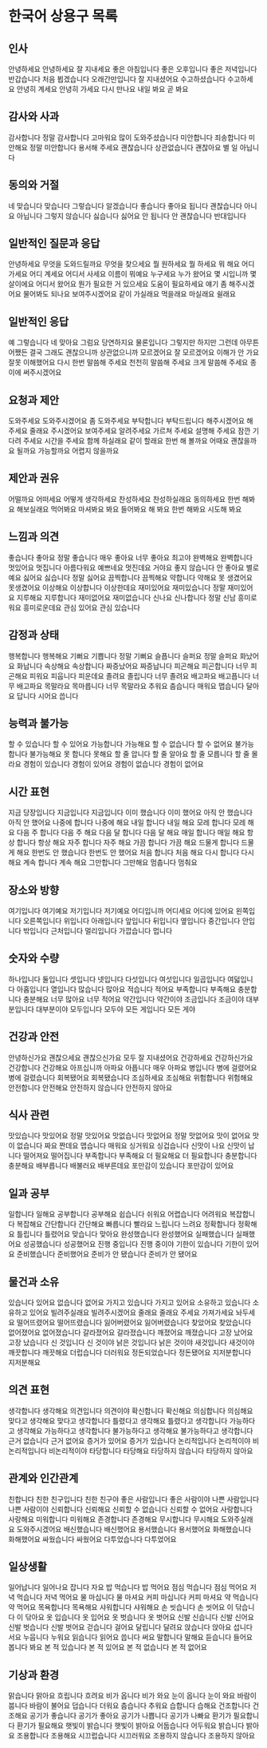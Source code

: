 # 한국어 상용구 목록

## 인사

안녕하세요
안녕하세요 잘 지내세요
좋은 아침입니다
좋은 오후입니다
좋은 저녁입니다
반갑습니다
처음 뵙겠습니다
오래간만입니다
잘 지내셨어요
수고하셨습니다
수고하세요
안녕히 계세요
안녕히 가세요
다시 만나요
내일 봐요
곧 봐요

## 감사와 사과

감사합니다
정말 감사합니다
고마워요
많이 도와주셨습니다
미안합니다
죄송합니다
미안해요
정말 미안합니다
용서해 주세요
괜찮습니다
상관없습니다
괜찮아요
별 일 아닙니다

## 동의와 거절

네 맞습니다
맞습니다
그렇습니다
알겠습니다
좋습니다
좋아요
됩니다
괜찮습니다
아니요
아닙니다
그렇지 않습니다
싫습니다
싫어요
안 됩니다
안 괜찮습니다
반대입니다

## 일반적인 질문과 응답

안녕하세요 무엇을 도와드릴까요
무엇을 찾으세요
뭘 원하세요
뭘 하세요
뭐 해요
어디 가세요
어디 계세요
어디서 사세요
이름이 뭐예요
누구세요
누가 왔어요
몇 시입니까
몇 살이에요
어디서 왔어요
뭔가 필요한 거 있으세요
도움이 필요하세요
얘기 좀 해주시겠어요
물어봐도 되나요
보여주시겠어요
같이 가실래요
먹을래요
마실래요
쉴래요

## 일반적인 응답

예 그렇습니다
네 맞아요
그럼요
당연하지요
물론입니다
그렇지만
하지만
그런데
아무튼
어쨌든
결국
그래도
괜찮으니까
상관없으니까
모르겠어요
잘 모르겠어요
이해가 안 가요
잘못 이해했어요
다시 한번 말씀해 주세요
천천히 말씀해 주세요
크게 말씀해 주세요
종이에 써주시겠어요

## 요청과 제안

도와주세요
도와주시겠어요
좀 도와주세요
부탁합니다
부탁드립니다
해주시겠어요
해 주세요
줄래요
주시겠어요
보여주세요
알려주세요
가르쳐 주세요
설명해 주세요
잠깐 기다려 주세요
시간을 주세요
함께 하실래요
같이 할래요
한번 해 볼까요
어때요
괜찮을까요
될까요
가능할까요
어렵지 않을까요

## 제안과 권유

어떨까요
어떠세요
어떻게 생각하세요
찬성하세요
찬성하실래요
동의하세요
한번 해봐요
해보실래요
먹어봐요
마셔봐요
봐요
들어봐요
해 봐요
한번 해봐요
시도해 봐요

## 느낌과 의견

좋습니다
좋아요
정말 좋습니다
매우 좋아요
너무 좋아요
최고야
완벽해요
완벽합니다
멋있어요
멋집니다
아름다워요
예쁘네요
멋진데요
거야요
좋지 않습니다
안 좋아요
별로예요
싫어요
싫습니다
정말 싫어요
끔찍합니다
끔찍해요
약합니다
약해요
못 생겼어요
못생겼어요
이상해요
이상합니다
이상한데요
재미있어요
재미있습니다
정말 재미있어요
지루해요
지루합니다
재미없어요
재미없습니다
신나요
신나합니다
정말 신남
흥미로워요
흥미로운데요
관심 있어요
관심 있습니다

## 감정과 상태

행복합니다
행복해요
기뻐요
기쁩니다
정말 기뻐요
슬픕니다
슬퍼요
정말 슬퍼요
화났어요
화납니다
속상해요
속상합니다
짜증났어요
짜증납니다
피곤해요
피곤합니다
너무 피곤해요
피워요
피웁니다
피운데요
졸려요
졸립니다
너무 졸려요
배고파요
배고픕니다
너무 배고파요
목말라요
목마릅니다
너무 목말라요
추워요
춥습니다
매워요
맵습니다
달아요
답니다
시어요
씁니다

## 능력과 불가능

할 수 있습니다
할 수 있어요
가능합니다
가능해요
할 수 없습니다
할 수 없어요
불가능합니다
불가능해요
못 합니다
못해요
할 줄 압니다
할 줄 알아요
할 줄 모릅니다
할 줄 몰라요
경험이 있습니다
경험이 있어요
경험이 없습니다
경험이 없어요

## 시간 표현

지금 당장입니다
지금입니다
지금입니다 이미 했습니다
이미 했어요
아직 안 했습니다
아직 안 했어요
나중에 합니다
나중에 해요
내일 합니다
내일 해요
모레 합니다
모레 해요
다음 주 합니다
다음 주 해요
다음 달 합니다
다음 달 해요
매일 합니다
매일 해요
항상 합니다
항상 해요
자주 합니다
자주 해요
가끔 합니다
가끔 해요
드물게 합니다
드물게 해요
한번도 안 했습니다
한번도 안 했어요
처음 합니다
처음 해요
다시 합니다
다시 해요
계속 합니다
계속 해요
그만합니다
그만해요
멈춥니다
멈춰요

## 장소와 방향

여기입니다
여기예요
저기입니다
저기예요
어디입니까
어디세요
어디에 있어요
왼쪽입니다
오른쪽입니다
위입니다
아래입니다
앞입니다
뒤입니다
옆입니다
중간입니다
안입니다
밖입니다
근처입니다
멀리입니다
가깝습니다
멉니다

## 숫자와 수량

하나입니다
둘입니다
셋입니다
넷입니다
다섯입니다
여섯입니다
일곱입니다
여덟입니다
아홉입니다
열입니다
많습니다
많아요
적습니다
적어요
부족합니다
부족해요
충분합니다
충분해요
너무 많아요
너무 적어요
약간입니다
약간이야
조금입니다
조금이야
대부분입니다
대부분이야
모두입니다
모두야
모든 게입니다
모든 게야

## 건강과 안전

안녕하신가요
괜찮으세요
괜찮으신가요
모두 잘 지내셨어요
건강하세요
건강하신가요
건강합니다
건강해요
아프십니까
아파요
아픕니다
매우 아파요
병입니다
병에 걸렸어요
병에 걸렸습니다
회복됐어요
회복됐습니다
조심하세요
조심해요
위험합니다
위험해요
안전합니다
안전해요
안전하지 않습니다
안전하지 않아요

## 식사 관련

맛있습니다
맛있어요
정말 맛있어요
맛없습니다
맛없어요
정말 맛없어요
맛이 없어요
맛이 없습니다
짜요
짠데요
맵습니다
매워요
싱거워요
싱겁습니다
신맛이 나요
신맛이 납니다
떨어져요
떨어집니다
부족합니다
부족해요
더 필요해요
더 필요합니다
충분합니다
충분해요
배부릅니다
배불러요
배부른데요
포만감이 있습니다
포만감이 있어요

## 일과 공부

일합니다
일해요
공부합니다
공부해요
쉽습니다
쉬워요
어렵습니다
어려워요
복잡합니다
복잡해요
간단합니다
간단해요
빠릅니다
빨라요
느립니다
느려요
정확합니다
정확해요
틀립니다
틀렸어요
맞습니다
맞아요
완성했습니다
완성했어요
실패했습니다
실패했어요
성공했습니다
성공했어요
진행 중입니다
진행 중이야
기한이 있습니다
기한이 있어요
준비했습니다
준비했어요
준비가 안 됐습니다
준비가 안 됐어요

## 물건과 소유

있습니다
있어요
없습니다
없어요
가지고 있습니다
가지고 있어요
소유하고 있습니다
소유하고 있어요
빌려주실래요
빌려주시겠어요
줄래요
줄래요
주세요
가져가세요
놔두세요
떨어뜨렸어요
떨어뜨렸습니다
잃어버렸어요
잃어버렸습니다
찾았어요
찾았습니다
없어졌어요
없어졌습니다
갈라졌어요
갈라졌습니다
깨졌어요
깨졌습니다
고장 났어요
고장 났습니다
신 것입니다
신 것이야
낡은 것입니다
낡은 것이야
새것입니다
새것이야
깨끗합니다
깨끗해요
더럽습니다
더러워요
정돈되었습니다
정돈됐어요
지저분합니다
지저분해요

## 의견 표현

생각합니다
생각해요
의견입니다
의견이야
확신합니다
확신해요
의심합니다
의심해요
맞다고 생각해요
맞다고 생각합니다
틀렸다고 생각해요
틀렸다고 생각합니다
가능하다고 생각해요
가능하다고 생각합니다
불가능하다고 생각해요
불가능하다고 생각합니다
근거 없습니다
근거 없어요
증거가 있어요
증거가 있습니다
논리적입니다
논리적이야
비논리적입니다
비논리적이야
타당합니다
타당해요
타당하지 않습니다
타당하지 않아요

## 관계와 인간관계

친합니다
친한 친구입니다
친한 친구야
좋은 사람입니다
좋은 사람이야
나쁜 사람입니다
나쁜 사람이야
신뢰합니다
신뢰해요
신뢰할 수 없습니다
신뢰할 수 없어요
사랑합니다
사랑해요
미워합니다
미워해요
존경합니다
존경해요
무시합니다
무시해요
도와주실래요
도와주시겠어요
배신했습니다
배신했어요
용서했습니다
용서했어요
화해했습니다
화해했어요
싸웠습니다
싸웠어요
다투었습니다
다투었어요

## 일상생활

일어납니다
일어나요
잡니다
자요
밥 먹습니다
밥 먹어요
점심 먹습니다
점심 먹어요
저녁 먹습니다
저녁 먹어요
물 마십니다
물 마셔요
커피 마십니다
커피 마셔요
약 먹습니다
약 먹어요
목욕합니다
목욕해요
샤워합니다
샤워해요
손 씻습니다
손 씻어요
이 닦습니다
이 닦아요
옷 입습니다
옷 입어요
옷 벗습니다
옷 벗어요
신발 신습니다
신발 신어요
신발 벗습니다
신발 벗어요
걷습니다
걸어요
달립니다
달려요
앉습니다
앉아요
섭니다
서요
누웁니다
누워요
읽습니다
읽어요
씁니다
써요
말합니다
말해요
듣습니다
들어요
봅니다
봐요
본 적 있습니다
본 적 있어요
본 적 없습니다
본 적 없어요

## 기상과 환경

맑습니다
맑아요
흐립니다
흐려요
비가 옵니다
비가 와요
눈이 옵니다
눈이 와요
바람이 붑니다
바람이 불어요
덥습니다
더워요
춥습니다
추워요
습합니다
습해요
건조합니다
건조해요
공기가 좋습니다
공기가 좋아요
공기가 나쁩니다
공기가 나빠요
환기가 필요합니다
환기가 필요해요
햇빛이 밝습니다
햇빛이 밝아요
어둡습니다
어두워요
밝습니다
밝아요
조용합니다
조용해요
시끄럽습니다
시끄러워요
조용하지 않습니다
조용하지 않아요
